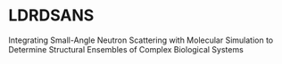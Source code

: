 # LDRDSANS
Integrating Small-Angle Neutron Scattering with Molecular Simulation to Determine Structural Ensembles of Complex Biological Systems
